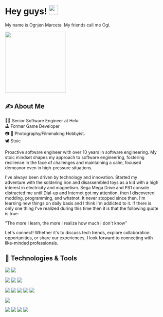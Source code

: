 # Hey guys! <img src="https://raw.githubusercontent.com/ognjenmarcheta/ognjenmarcheta/main/wave.gif" width="30px">

My name is Ognjen Marceta. My friends call me Ogi.

<img src="https://raw.githubusercontent.com/ognjenmarcheta/ognjenmarcheta/main/work_home.gif" width="200px">

## &#x270d; About Me

👨‍💻 Senior Software Engineer at Helu <br>
🕹️ Former Game Developer <br>
📷 🎥 Photography/Filmmaking Hobbyist. <br>
🕊️ Stoic

Proactive software engineer with over 10 years in software engineering. My stoic mindset shapes my approach to software engineering, fostering resilience in the face of challenges and maintaining a calm, focused demeanor even in high-pressure situations.

I've always been driven by technology and innovation. Started my adventure with the soldering iron and disassembled toys as a kid with a high interest in electricity and magnetism. Sega Mega Drive and PS1 console distracted me until Dial-up and Internet got my attention, then I discovered modding, programming, and whatnot. It never stopped since then. I'm learning new things on daily basis and I think I'm addicted to it. If there is only one thing I've realized during this time then it is that the following quote is true:

"The more I learn, the more I realize how much I don't know"

Let's connect! Whether it's to discuss tech trends, explore collaboration opportunities, or share our experiences, I look forward to connecting with like-minded professionals.

## 🔧 Technologies & Tools
![](https://img.shields.io/badge/OS-MacOS-informational?style=flat&logo=Apple&logoColor=white&color=blue)
![](https://img.shields.io/badge/Windows-blue?logo=windows&label=OS)

![](https://img.shields.io/badge/Editor-Visual_Studio_Code-informational?style=flat&logo=visual-studio-code&logoColor=white&color=blue)
![](https://img.shields.io/badge/Webstorm-blue?logo=webstorm&label=Editor)
![](https://img.shields.io/badge/Nvim-blue?logo=vim&label=Editor)



![](https://img.shields.io/badge/Code-JavaScript-informational?style=flat&logo=javascript&logoColor=white&color=blue)
![](https://img.shields.io/badge/Code-React-informational?style=flat&logo=React&logoColor=white&color=blue)
![](https://img.shields.io/badge/Angular-blue?logo=angular&label=Code)
![](https://img.shields.io/badge/Vue-blue?logo=vuedotjs&label=Code)
![](https://img.shields.io/badge/C%23-blue?logo=c%23&label=Code)

![](https://img.shields.io/badge/Unity-blue?logo=unity&label=Tools)


![](https://img.shields.io/badge/Shell-Bash-informational?style=flat&logo=gnu-bash&logoColor=white&color=blue)
![](https://img.shields.io/badge/Tools-Docker-informational?style=flat&logo=docker&logoColor=white&color=blue)
![](https://img.shields.io/badge/Tools-Kubernetes-informational?style=flat&logo=kubernetes&logoColor=white&color=blue)
![](https://img.shields.io/badge/Cloud-Digital_Ocean-informational?style=flat&logo=digitalocean&logoColor=white&color=blue)
